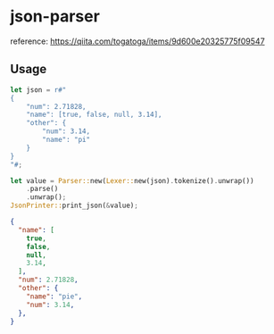 # json-parser

reference: https://qiita.com/togatoga/items/9d600e20325775f09547

## Usage

```rust
let json = r#"
{
    "num": 2.71828,
    "name": [true, false, null, 3.14],
    "other": {
        "num": 3.14,
        "name": "pi"
    }
}
"#;

let value = Parser::new(Lexer::new(json).tokenize().unwrap())
    .parse()
    .unwrap();
JsonPrinter::print_json(&value);
```

```json
{
  "name": [
    true,
    false,
    null,
    3.14,
  ],
  "num": 2.71828,
  "other": {
    "name": "pie",
    "num": 3.14,
  },
}
```